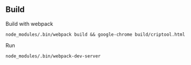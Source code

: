 ## Build

Build with webpack

	node_modules/.bin/webpack build && google-chrome build/criptool.html

Run 

	node_modules/.bin/webpack-dev-server